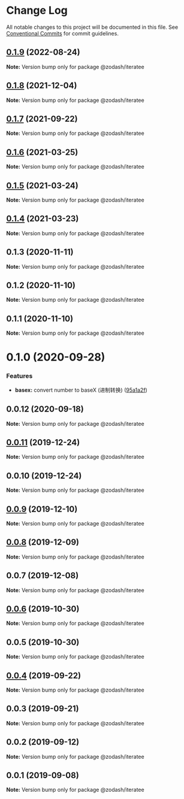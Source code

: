 # Change Log

All notable changes to this project will be documented in this file.
See [Conventional Commits](https://conventionalcommits.org) for commit guidelines.

## [0.1.9](https://github.com/zcorky/zodash/compare/@zodash/iteratee@0.1.8...@zodash/iteratee@0.1.9) (2022-08-24)

**Note:** Version bump only for package @zodash/iteratee





## [0.1.8](https://github.com/zcorky/zodash/compare/@zodash/iteratee@0.1.7...@zodash/iteratee@0.1.8) (2021-12-04)

**Note:** Version bump only for package @zodash/iteratee





## [0.1.7](https://github.com/zcorky/zodash/compare/@zodash/iteratee@0.1.6...@zodash/iteratee@0.1.7) (2021-09-22)

**Note:** Version bump only for package @zodash/iteratee





## [0.1.6](https://github.com/zcorky/zodash/compare/@zodash/iteratee@0.1.5...@zodash/iteratee@0.1.6) (2021-03-25)

**Note:** Version bump only for package @zodash/iteratee





## [0.1.5](https://github.com/zcorky/zodash/compare/@zodash/iteratee@0.1.4...@zodash/iteratee@0.1.5) (2021-03-24)

**Note:** Version bump only for package @zodash/iteratee





## [0.1.4](https://github.com/zcorky/zodash/compare/@zodash/iteratee@0.1.3...@zodash/iteratee@0.1.4) (2021-03-23)

**Note:** Version bump only for package @zodash/iteratee





## 0.1.3 (2020-11-11)

**Note:** Version bump only for package @zodash/iteratee





## 0.1.2 (2020-11-10)

**Note:** Version bump only for package @zodash/iteratee





## 0.1.1 (2020-11-10)

**Note:** Version bump only for package @zodash/iteratee





# 0.1.0 (2020-09-28)


### Features

* **basex:** convert number to baseX (进制转换) ([95a1a2f](https://github.com/zcorky/zodash/commit/95a1a2f361d73de5caa3b8e297c1643e97e40983))





## 0.0.12 (2020-09-18)

**Note:** Version bump only for package @zodash/iteratee





## [0.0.11](https://github.com/zcorky/zodash/compare/@zodash/iteratee@0.0.10...@zodash/iteratee@0.0.11) (2019-12-24)

**Note:** Version bump only for package @zodash/iteratee





## 0.0.10 (2019-12-24)

**Note:** Version bump only for package @zodash/iteratee





## [0.0.9](https://github.com/zcorky/zodash/compare/@zodash/iteratee@0.0.8...@zodash/iteratee@0.0.9) (2019-12-10)

**Note:** Version bump only for package @zodash/iteratee





## [0.0.8](https://github.com/zcorky/zodash/compare/@zodash/iteratee@0.0.7...@zodash/iteratee@0.0.8) (2019-12-09)

**Note:** Version bump only for package @zodash/iteratee





## 0.0.7 (2019-12-08)

**Note:** Version bump only for package @zodash/iteratee





## [0.0.6](https://github.com/zcorky/zodash/compare/@zodash/iteratee@0.0.5...@zodash/iteratee@0.0.6) (2019-10-30)

**Note:** Version bump only for package @zodash/iteratee





## 0.0.5 (2019-10-30)

**Note:** Version bump only for package @zodash/iteratee





## [0.0.4](https://github.com/zcorky/zodash/compare/@zodash/iteratee@0.0.3...@zodash/iteratee@0.0.4) (2019-09-22)

**Note:** Version bump only for package @zodash/iteratee





## 0.0.3 (2019-09-21)

**Note:** Version bump only for package @zodash/iteratee





## 0.0.2 (2019-09-12)

**Note:** Version bump only for package @zodash/iteratee





## 0.0.1 (2019-09-08)

**Note:** Version bump only for package @zodash/iteratee
